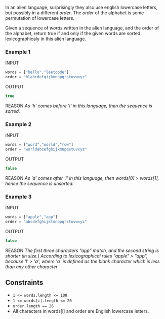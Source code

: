 In an alien language, surprisingly they also use english lowercase letters, but possibly in a different *order*. The *order* of the alphabet is some permutation of lowercase letters.

Given a sequence of *words* written in the alien language, and the order of the alphabet, return true if and only if the given words are sorted lexicographicaly in this alien language.

### Example 1
INPUT
```js
words = ["hello","leetcode"]
order = "hlabcdefgijkmnopqrstuvwxyz"
```

OUTPUT
```js
true
```

REASON
*As 'h' comes before 'l' in this language, then the sequence is sorted.*


### Example 2
INPUT
```js
words = ["word","world","row"]
order = "worldabcefghijkmnpqstuvxyz"
```

OUTPUT
```js
false
```

REASON
*As 'd' comes after 'l' in this language, then words[0] > words[1], hence the sequence is unsorted.*


### Example 3
INPUT
```js
words = ["apple","app"]
order = "abcdefghijklmnopqrstuvwxyz"
```

OUTPUT
```js
false
```

REASON
*The first three characters "app" match, and the second string is shorter (in size.) According to lexicographical rules "apple" > "app", because 'l' > '∅', where '∅' is defined as the blank character which is less than any other character*

## Constraints
- `1 <= words.length <= 100`
- `1 <= words[i].length <= 20`
- `order.length == 26`
- All characters in words[i] and order are English lowercase letters.